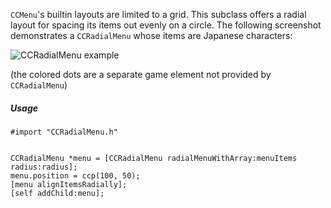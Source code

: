 `CCMenu`'s builtin layouts are limited to a grid. This subclass offers a radial layout for spacing its items out evenly on a circle. The following screenshot demonstrates a `CCRadialMenu` whose items are Japanese characters:

![CCRadialMenu example](http://rpglanguage.net/kanaswirl/img/CCRadialMenu.png)

(the colored dots are a separate game element not provided by `CCRadialMenu`)

##### Usage

    #import "CCRadialMenu.h"
    
    
    CCRadialMenu *menu = [CCRadialMenu radialMenuWithArray:menuItems radius:radius];
    menu.position = ccp(100, 50);
    [menu alignItemsRadially];
    [self addChild:menu];
